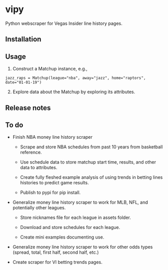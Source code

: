 # vipy
 Python webscraper for Vegas Insider line history pages.

## Installation


## Usage

1. Construct a Matchup instance, e.g.,
```
jazz_raps = Matchup(league="nba", away="jazz", home="raptors", date="01-01-19")
```

2. Explore data about the Matchup by exploring its attributes.

## Release notes

## To do

- Finish NBA money line history scraper

  - Scrape and store NBA schedules from past 10 years from basketball reference.

  - Use schedule data to store matchup start time, results, and other data to 
  attributes.

  - Create fully fleshed example analysis of using trends in betting lines histories to 
  predict game results.

  - Publish to pypi for pip install.

- Generalize money line history scraper to work for MLB, NFL, and potentially other 
leagues.

  - Store nicknames file for each league in assets folder.

  - Download and store schedules for each league.

  - Create mini examples documenting use.

- Generalize money line history scraper to work for other odds types (spread, total, 
first half, second half, etc.)

- Create scraper for VI betting trends pages.